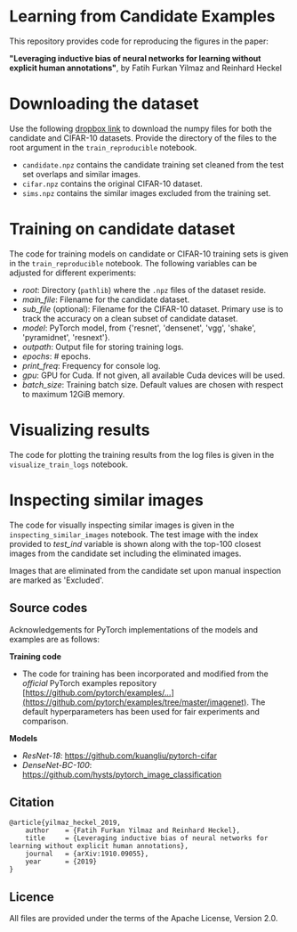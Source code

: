 # Learning from Candidate Examples

This repository provides code for reproducing the figures in the paper:

**"Leveraging inductive bias of neural networks for learning without explicit human annotations"**, by Fatih Furkan Yilmaz and Reinhard Heckel

# Downloading the dataset
Use the following [dropbox link](https://www.dropbox.com/sh/eh07jhrwxjugqbb/AAClfTPne3uWlcnjc__FNkKpa?dl=0) to download the numpy files for both the candidate and CIFAR-10 datasets. Provide the directory of the files to the root argument in the `train_reproducible` notebook.
- `candidate.npz` contains the candidate training set cleaned from the test set overlaps and similar images.
- `cifar.npz` contains the original CIFAR-10 dataset.
- `sims.npz` contains the similar images excluded from the training set.

# Training on candidate dataset
The code for training models on candidate or CIFAR-10 training sets is given in the `train_reproducible` notebook. The following variables can be adjusted for different experiments:
- *root*: Directory (`pathlib`) where the `.npz` files of the dataset reside.
- *main_file*: Filename for the candidate dataset.
- *sub_file* (optional): Filename for the CIFAR-10 dataset. Primary use is to track the accuracy on a clean subset of candidate dataset.
- *model*: PyTorch model, from \{'resnet', 'densenet', 'vgg', 'shake', 'pyramidnet', 'resnext'\}.
- *outpath*: Output file for storing training logs.
- *epochs*: \# epochs.
- *print_freq*: Frequency for console log.
- *gpu*: GPU for Cuda. If not given, all available Cuda devices will be used.
- *batch_size*: Training batch size. Default values are chosen with respect to maximum 12GiB memory.

# Visualizing results
The code for plotting the training results from the log files is given in the `visualize_train_logs` notebook.

# Inspecting similar images
The code for visually inspecting similar images is given in the `inspecting_similar_images` notebook.
The test image with the index provided to *test_ind* variable is shown along with the top-100 closest images from the candidate set including the eliminated images. 

Images that are eliminated from the candidate set upon manual inspection are marked as 'Excluded'.


## Source codes
Acknowledgements for PyTorch implementations of the models and examples are as follows:

**Training code**
- The code for training has been incorporated and modified from the _official_ PyTorch examples repository [https://github.com/pytorch/examples/...](https://github.com/pytorch/examples/tree/master/imagenet). The default hyperparameters has been used for fair experiments and comparison. 

**Models**
- *ResNet-18*: https://github.com/kuangliu/pytorch-cifar
- *DenseNet-BC-100*: https://github.com/hysts/pytorch_image_classification

## Citation
```
@article{yilmaz_heckel_2019,
    author    = {Fatih Furkan Yilmaz and Reinhard Heckel},
    title     = {Leveraging inductive bias of neural networks for learning without explicit human annotations},
    journal   = {arXiv:1910.09055},
    year      = {2019}
}
```

## Licence

All files are provided under the terms of the Apache License, Version 2.0.

